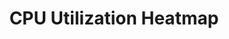 ---
layout: page
title: CPU Utilization Heatmap
description: The SAR tool is used to create CPU heatmaps.
img: assets/img/HeatMap.png
github: https://github.com/Kadle11/CPU_Heatmap
langs: [py, sh]
importance: 1
# category: work
---